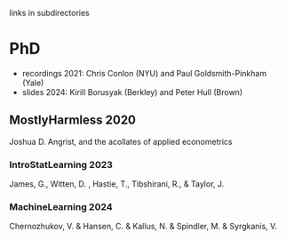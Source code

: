 links in subdirectories

# PhD 
- recordings 2021: Chris Conlon (NYU) and Paul Goldsmith-Pinkham (Yale)
- slides 2024: Kirill Borusyak (Berkley) and Peter Hull (Brown)

## MostlyHarmless 2020
Joshua D. Angrist, and the acollates of applied econometrics

### IntroStatLearning 2023
James, G., Witten, D. , Hastie, T., Tibshirani, R., & Taylor, J.

### MachineLearning 2024
Chernozhukov, V. & Hansen, C. & Kallus, N. & Spindler, M. & Syrgkanis, V.

  


